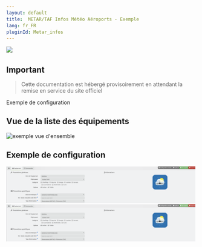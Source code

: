 ```yaml
---
layout: default
title:  METAR/TAF Infos Météo Aéroports - Exemple
lang: fr_FR
pluginId: Metar_infos
---
```


<img src="{{site.baseurl}}/plugin-Metar_infos/{{site.img}}/Metar_infos_icon.png" class="pluginLogo" width="100" />

## Important

> Cette documentation est hébergé provisoirement en attendant la remise en service du site officiel


Exemple de configuration

## Vue de la liste des équipements

![exemple vue d'ensemble](../{{site.img}}/Metar_infos_screenshot1.png)

## Exemple de configuration

<img src="../images/Metar_infos_screenshot2.png" alt="Equipement" width="500" />

<img src="../images/Metar_infos_screenshot2.png" alt="Dashboard" width="500" />